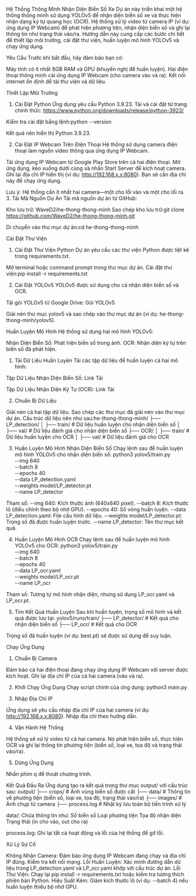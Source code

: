 Hệ Thống Thông Minh Nhận Diện Biển Số Xe
Dự án này triển khai một hệ thống thông minh sử dụng YOLOv5 để nhận diện biển số xe và thực hiện nhận dạng ký tự quang học (OCR). Hệ thống xử lý video từ camera IP (ví dụ: ứng dụng IP Webcam) để phát hiện phương tiện, nhận diện biển số và ghi lại thông tin như trạng thái vào/ra.
Hướng dẫn này cung cấp các bước chi tiết để thiết lập môi trường, cài đặt thư viện, huấn luyện mô hình YOLOv5 và chạy ứng dụng.

Yêu Cầu
Trước khi bắt đầu, hãy đảm bảo bạn có:

Máy tính có ít nhất 8GB RAM và GPU (khuyến nghị để huấn luyện).
Hai điện thoại thông minh cài ứng dụng IP Webcam (cho camera vào và ra).
Kết nối internet ổn định để tải thư viện và dữ liệu.


Thiết Lập Môi Trường
1. Cài Đặt Python
Ứng dụng yêu cầu Python 3.9.23. Tải và cài đặt từ trang chính thức:
https://www.python.org/downloads/release/python-3923/

Kiểm tra cài đặt bằng lệnh:python --version

Kết quả nên hiển thị Python 3.9.23.

2. Cài Đặt IP Webcam Trên Điện Thoại
Hệ thống sử dụng camera điện thoại làm nguồn video thông qua ứng dụng IP Webcam.

Tải ứng dụng IP Webcam từ Google Play Store trên cả hai điện thoại.
Mở ứng dụng, kéo xuống dưới cùng và nhấn Start Server để kích hoạt camera.
Ghi lại địa chỉ IP hiển thị (ví dụ: http://192.168.x.x:8080). Bạn sẽ cần địa chỉ này để chạy ứng dụng.

Lưu ý: Hệ thống cần ít nhất hai camera—một cho lối vào và một cho lối ra.
3. Tải Mã Nguồn Dự Án
Tải mã nguồn dự án từ GitHub:

Kho lưu trữ: WaveD2/he-thong-thong-minh
Sao chép kho lưu trữ:git clone https://github.com/WaveD2/he-thong-thong-minh.git


Di chuyển vào thư mục dự án:cd he-thong-thong-minh




Cài Đặt Thư Viện
1. Cài Đặt Thư Viện Python
Dự án yêu cầu các thư viện Python được liệt kê trong requirements.txt.

Mở terminal hoặc command prompt trong thư mục dự án.
Cài đặt thư viện:pip install -r requirements.txt



2. Cài Đặt YOLOv5
YOLOv5 được sử dụng cho cả nhận diện biển số và OCR.

Tải gói YOLOv5 từ Google Drive:
Gói YOLOv5


Giải nén thư mục yolov5 và sao chép vào thư mục dự án (ví dụ: he-thong-thong-minh/yolov5).


Huấn Luyện Mô Hình
Hệ thống sử dụng hai mô hình YOLOv5:

Nhận Diện Biển Số: Phát hiện biển số trong ảnh.
OCR: Nhận diện ký tự trên biển số đã phát hiện.

1. Tải Dữ Liệu Huấn Luyện
Tải các tập dữ liệu để huấn luyện cả hai mô hình:

Tập Dữ Liệu Nhận Diện Biển Số:
Link Tải


Tập Dữ Liệu Nhận Diện Ký Tự (OCR):
Link Tải



2. Chuẩn Bị Dữ Liệu

Giải nén cả hai tập dữ liệu.
Sao chép các thư mục đã giải nén vào thư mục dự án. Cấu trúc dữ liệu nên như sau:he-thong-thong-minh/
├── LP_detection/
│   ├── train/  # Dữ liệu huấn luyện cho nhận diện biển số
│   ├── val/    # Dữ liệu đánh giá cho nhận diện biển số
├── OCR/
│   ├── train/  # Dữ liệu huấn luyện cho OCR
│   ├── val/    # Dữ liệu đánh giá cho OCR



3. Huấn Luyện Mô Hình Nhận Diện Biển Số
Chạy lệnh sau để huấn luyện mô hình YOLOv5 cho nhận diện biển số:
python3 yolov5/train.py \
  --img 640 \
  --batch 8 \
  --epochs 40 \
  --data LP_detection.yaml \
  --weights model/LP_detector.pt \
  --name LP_detector


Tham số:
--img 640: Kích thước ảnh (640x640 pixel).
--batch 8: Kích thước lô (điều chỉnh theo bộ nhớ GPU).
--epochs 40: Số vòng huấn luyện.
--data LP_detection.yaml: File cấu hình dữ liệu.
--weights model/LP_detector.pt: Trọng số đã được huấn luyện trước.
--name LP_detector: Tên thư mục kết quả.



4. Huấn Luyện Mô Hình OCR
Chạy lệnh sau để huấn luyện mô hình YOLOv5 cho OCR:
python3 yolov5/train.py \
  --img 640 \
  --batch 8 \
  --epochs 40 \
  --data LP_ocr.yaml \
  --weights model/LP_ocr.pt \
  --name LP_ocr


Tham số: Tương tự mô hình nhận diện, nhưng sử dụng LP_ocr.yaml và LP_ocr.pt.

5. Tìm Kết Quả Huấn Luyện
Sau khi huấn luyện, trọng số mô hình và kết quả được lưu tại:
yolov5/runs/train/
├── LP_detector/  # Kết quả cho nhận diện biển số
├── LP_ocr/       # Kết quả cho OCR

Trọng số đã huấn luyện (ví dụ: best.pt) sẽ được sử dụng để suy luận.

Chạy Ứng Dụng
1. Chuẩn Bị Camera

Đảm bảo cả hai điện thoại đang chạy ứng dụng IP Webcam với server được kích hoạt.
Ghi lại địa chỉ IP của cả hai camera (vào và ra).

2. Khởi Chạy Ứng Dụng
Chạy script chính của ứng dụng:
python3 main.py

3. Nhập Địa Chỉ IP

Ứng dụng sẽ yêu cầu nhập địa chỉ IP của hai camera (ví dụ: http://192.168.x.x:8080).
Nhập địa chỉ theo hướng dẫn.

4. Vận Hành Hệ Thống

Hệ thống sẽ xử lý video từ cả hai camera.
Nó phát hiện biển số, thực hiện OCR và ghi lại thông tin phương tiện (biển số, loại xe, tọa độ và trạng thái vào/ra).

5. Dừng Ứng Dụng

Nhấn phím q để thoát chương trình.


Kết Quả Đầu Ra
Ứng dụng tạo ra kết quả trong thư mục output/ với cấu trúc sau:
output/
├── crops/        # Ảnh vùng biển số được cắt
├── data/         # Thông tin về phương tiện (biển số, loại xe, tọa độ, trạng thái vào/ra)
├── images/       # Ảnh chụp từ camera
├── process.log   # Nhật ký lưu toàn bộ tiến trình xử lý


data/: Chứa thông tin như:
Số biển số
Loại phương tiện
Tọa độ nhận diện
Trạng thái (in cho vào, out cho ra)


process.log: Ghi lại tất cả hoạt động và lỗi của hệ thống để gỡ lỗi.


Xử Lý Sự Cố

Không Nhận Camera: Đảm bảo ứng dụng IP Webcam đang chạy và địa chỉ IP đúng. Kiểm tra kết nối mạng.
Lỗi Huấn Luyện: Xác minh đường dẫn dữ liệu trong LP_detection.yaml và LP_ocr.yaml khớp với cấu trúc dự án.
Lỗi Thư Viện: Chạy lại pip install -r requirements.txt hoặc kiểm tra tương thích phiên bản Python.
Hiệu Suất Kém: Giảm kích thước lô (ví dụ: --batch 4) nếu huấn luyện thiếu bộ nhớ GPU.
